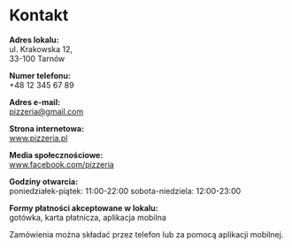 # Kontakt

**Adres lokalu:**\
ul. Krakowska 12,\
33-100 Tarnów

**Numer telefonu:**\
+48 12 345 67 89

**Adres e-mail:**\
pizzeria@gmail.com

**Strona internetowa:**\
www.pizzeria.pl

**Media społecznościowe:**\
www.facebook.com/pizzeria

**Godziny otwarcia:**\
poniedziałek-piątek: 11:00-22:00
sobota-niedziela: 12:00-23:00

**Formy płatności akceptowane w lokalu:**\
gotówka, karta płatnicza, aplikacja mobilna

Zamówienia można składać przez telefon lub za pomocą aplikacji mobilnej.
